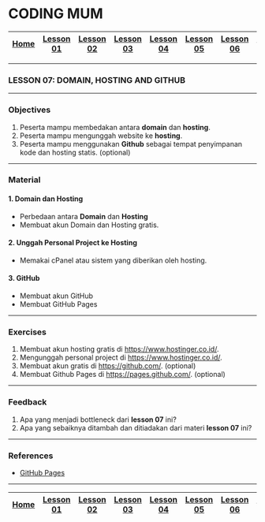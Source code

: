 # CODING MUM

| [Home][0] | [Lesson 01][1] | [Lesson 02][2] | [Lesson 03][3] | [Lesson 04][4] | [Lesson 05][5] | [Lesson 06][6] | [Lesson 07][7] | [Presentasi][8] |
|:---------:|:--------------:|:--------------:|:--------------:|:--------------:|:--------------:|:--------------:|:----------------:|:--------------:|

---

### LESSON 07: DOMAIN, HOSTING AND GITHUB

---

### Objectives
1. Peserta mampu membedakan antara **domain** dan **hosting**.
2. Peserta mampu mengunggah website ke **hosting**.
3. Peserta mampu menggunakan **Github** sebagai tempat penyimpanan kode dan hosting statis. (optional)

---

### Material

#### 1. Domain dan Hosting
* Perbedaan antara **Domain** dan **Hosting**
* Membuat akun Domain dan Hosting gratis.

#### 2. Unggah Personal Project ke Hosting
* Memakai cPanel atau sistem yang diberikan oleh hosting.

#### 3. GitHub
* Membuat akun GitHub
* Membuat GitHub Pages

---

### Exercises
1. Membuat akun hosting gratis di https://www.hostinger.co.id/.
2. Mengunggah personal project di https://www.hostinger.co.id/.
3. Membuat akun gratis di https://github.com/. (optional)
4. Membuat Github Pages di https://pages.github.com/. (optional)

---

### Feedback
1. Apa yang menjadi bottleneck dari **lesson 07** ini?
2. Apa yang sebaiknya ditambah dan ditiadakan dari materi **lesson 07** ini?

---

### References
* [GitHub Pages](https://pages.github.com/ "GitHub Pages")

---

| [Home][0] | [Lesson 01][1] | [Lesson 02][2] | [Lesson 03][3] | [Lesson 04][4] | [Lesson 05][5] | [Lesson 06][6] | [Lesson 07][7] | [Presentasi][8] |
|:---------:|:--------------:|:--------------:|:--------------:|:--------------:|:--------------:|:--------------:|:----------------:|:--------------:|

[0]: README.md "Home"
[1]: lesson-01.md "Website Development Introduction"
[2]: lesson-02.md "HTML and CSS Basic"
[3]: lesson-03.md "Website Structure"
[4]: lesson-04.md "Framework Introduction"
[5]: lesson-05.md "Framework (Continued))"
[6]: lesson-06.md "Personal Project"
[7]: lesson-07.md "Domain, Hosting dan GitHub"
[8]: lesson-08.md "Presentation"
